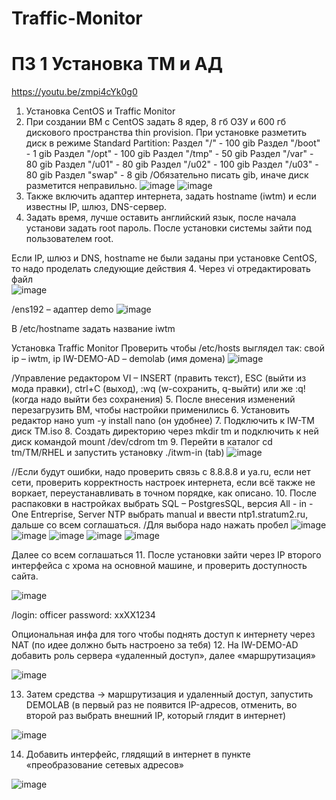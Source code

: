 # Traffic-Monitor
# ПЗ 1 Установка TM и АД
https://youtu.be/zmpi4cYk0g0
1. Установка CentOS и Traffic Monitor
1.	При создании ВМ с CentOS задать 8 ядер, 8 гб ОЗУ и 600 гб дискового пространства thin provision. При установке разметить диск в режиме Standard Partition:
Раздел "/" - 100 gib
Раздел "/boot" - 1 gib
Раздел "/opt" - 100 gib
Раздел "/tmp" - 50 gib
Раздел "/var" - 80 gib
Раздел "/u01" - 80 gib
Раздел "/u02" - 100 gib
Раздел "/u03" - 80 gib
Раздел "swap" - 8 gib
/Обязательно писать gib, иначе диск разметится неправильно.
![image](https://user-images.githubusercontent.com/83372679/211775857-615ec32a-ab41-4a9e-b531-bbba90e5dc35.png)
![image](https://user-images.githubusercontent.com/83372679/211775906-6d2734a1-c7c7-408f-8e73-b23534efe2ba.png)
2.	Также включить адаптер интернета, задать hostname (iwtm) и если известны IP, шлюз, DNS-сервер.
3.	Задать время, лучше оставить английский язык, после начала установи задать root пароль. После установки системы зайти под пользователем root.

Если IP, шлюз и DNS, hostname не были заданы при установке CentOS, то надо проделать следующие действия
4.	Через vi отредактировать файл   
![image](https://user-images.githubusercontent.com/83372679/211776002-c05dfe33-1e53-4ad8-8f8e-8bb46b73f5e5.png)

/ens192 – адаптер demo
![image](https://user-images.githubusercontent.com/83372679/211776030-856586f2-e2b3-4407-b086-ade06ce207dc.png)

В /etc/hostname задать название iwtm

Установка Traffic Monitor
Проверить чтобы /etc/hosts  выглядел так: свой ip – iwtm, ip IW-DEMO-AD – demolab (имя домена)
 ![image](https://user-images.githubusercontent.com/83372679/211776169-ba421d9c-c240-4d1f-a87d-52c91b204991.png)

/Управление редактором VI – INSERT (править текст), ESC (выйти из мода правки), ctrl+С (выход), :wq (w-сохранить, q-выйти) или же :q! (когда надо выйти без сохранения)
5.	После внесения изменений перезагрузить ВМ, чтобы настройки применились
6.	Установить редактор нано yum -y install nano (он удобнее)
7.	Подключить к IW-TM диск TM.iso
8.	Создать директорию через mkdir tm и подключить к ней диск командой mount /dev/cdrom tm
9.	Перейти в каталог cd tm/TM/RHEL и запустить установку ./itwm-in (tab)
 ![image](https://user-images.githubusercontent.com/83372679/211776204-9b05ad3c-0360-4618-af1e-85d48a2bf7d1.png)

//Если будут ошибки, надо проверить связь с 8.8.8.8 и ya.ru, если нет сети, проверить корректность настроек интернета, если всё также не воркает, переустанавливать в точном порядке, как описано.
10.	После распаковки в настройках выбрать SQL – PostgresSQL, версия All - in - One  Entreprise, Server NTP выбрать manual и ввести ntp1.stratum2.ru, дальше со всем соглашаться.
/Для выбора надо нажать пробел
 ![image](https://user-images.githubusercontent.com/83372679/211776243-1752f6ee-c802-4bdb-b6f4-d41b64744aea.png)
 ![image](https://user-images.githubusercontent.com/83372679/211776295-a9042787-69a0-469a-bee7-0226da13b289.png)
![image](https://user-images.githubusercontent.com/83372679/211776305-8728b98d-9287-488e-9f21-ab5b72684198.png)
![image](https://user-images.githubusercontent.com/83372679/211776317-3cf1fb7c-b999-4e2c-8fc6-6bd2f67f32d8.png)
![image](https://user-images.githubusercontent.com/83372679/211776329-6b6abb7c-c0ad-43fe-ab2f-9fc0e3173f2e.png)

Далее со всем соглашаться
11.	После установки зайти через IP второго интерфейса с хрома на основной машине, и проверить доступность сайта. 
 
 ![image](https://user-images.githubusercontent.com/83372679/211776355-fcd4025b-9d6a-4762-8996-639366b7b168.png)

/login: officer password: xxXX1234
 

Опциональная инфа для того чтобы поднять доступ к интернету через NAT (по идее должно быть настроено за тебя)
12.	На IW-DEMO-AD добавить роль сервера «удаленный доступ», далее «маршрутизация»
 
 ![image](https://user-images.githubusercontent.com/83372679/211776400-3de15ce9-99d4-4bcd-a440-f6fb71ccde38.png)

13.	Затем средства -> маршрутизация и удаленный доступ, запустить DEMOLAB (в первый раз не появится IP-адресов, отменить, во второй раз выбрать внешний IP, который глядит в интернет)
 
 ![image](https://user-images.githubusercontent.com/83372679/211776427-7d7f533e-f715-4e7d-a808-952df6701ece.png)

14.	Добавить интерфейс, глядящий в интернет в пункте «преобразование сетевых адресов»
 
 ![image](https://user-images.githubusercontent.com/83372679/211776448-df83e4b0-7508-42e6-aafa-d2013e478cee.png)
